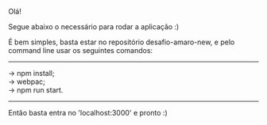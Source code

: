 Olá!

Segue abaixo o necessário para rodar a aplicação :)

É bem simples, basta estar no repositório desafio-amaro-new, e pelo command line usar os seguintes comandos:
<hr />
-> npm install; <br />
-> webpac; <br />
-> npm run start.
<hr />
Então basta entra no 'localhost:3000' e pronto :)
